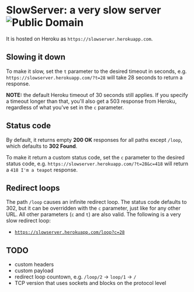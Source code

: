 # SlowServer: a very slow server ![Public Domain](https://pypip.in/license/intperm/badge.png)

It is hosted on Heroku as `https://slowserver.herokuapp.com`.

## Slowing it down

To make it slow, set the `t` parameter to the desired timeout in seconds, e.g.
`https://slowserver.herokuapp.com/?t=28` will take 28 seconds to return a
response.


**NOTE:** the default Heroku timeout of 30 seconds still applies. If you
specify a timeout longer than that, you'll also get a 503 response from Heroku,
regardless of what you've set in the `c` parameter.

## Status code

By default, it returns empty **200 OK** responses for all paths except `/loop`,
which defaults to **302 Found**.

To make it return a custom status code, set the `c` parameter to the desired
status code, e.g. `https://slowserver.herokuapp.com/?t=28&c=418` will return a
`418 I'm a teapot` response.

## Redirect loops

The path `/loop` causes an infinite redirect loop. The status code defaults to
302, but it can be overridden with the `c` parameter, just like for any other
URL. All other parameters (`c` and `t`) are also valid. The following is a very
slow redirect loop:

* [`https://slowserver.herokuapp.com/loop?c=28`][1]

[1]: https://slowserver.herokuapp.com/loop?c=28

## TODO

* custom headers
* custom payload
* redirect loop countown, e.g. `/loop/2` → `loop/1` → `/`
* TCP version that uses sockets and blocks on the protocol level
